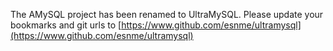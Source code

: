 The AMySQL project has been renamed to UltraMySQL. Please update your bookmarks and git urls to [https://www.github.com/esnme/ultramysql](https://www.github.com/esnme/ultramysql)